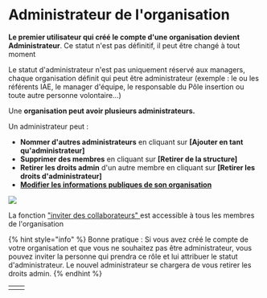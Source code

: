 # Administrateur de l'organisation

**Le premier utilisateur qui créé le compte d'une organisation devient Administrateur**. Ce statut n'est pas définitif, il peut être changé à tout moment

Le statut d'administrateur n'est pas uniquement réservé aux managers, chaque organisation définit qui peut être administrateur (exemple : le ou les référents IAE, le manager d'équipe, le responsable du Pôle insertion ou toute autre personne volontaire…)

Une **organisation peut avoir plusieurs administrateurs.**

Un administrateur peut :&#x20;

* **Nommer d'autres administrateurs** en cliquant sur **\[Ajouter en tant qu'administrateur]**
* **Supprimer des membres** en cliquant sur **\[Retirer de la structure]**
* **Retirer les droits admin** d'un autre membre en cliquant sur **\[Retirer les droits d'administrateur]**
* ****[**Modifier les informations publiques de son organisation**](description-organisation.md)****

![](../.gitbook/assets/ajout-retrait.png)

La fonction ["inviter des collaborateurs" ](rattachement-collaborateur-au-compte.md)est accessible à tous les membres de l'organisation

{% hint style="info" %}
Bonne pratique : Si vous avez créé le compte de votre organisation et que vous ne souhaitez pas être administrateur, vous pouvez inviter la personne qui prendra ce rôle et lui attribuer le statut d'administrateur. Le nouvel administrateur se chargera de vous retirer les droits admin.
{% endhint %}



|   |   |
| - | - |
|   |   |
